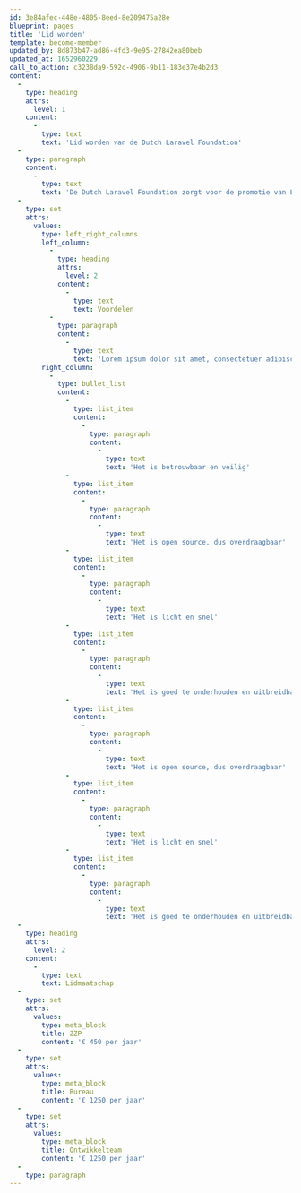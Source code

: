 ```yaml
---
id: 3e84afec-448e-4805-8eed-8e209475a28e
blueprint: pages
title: 'Lid worden'
template: become-member
updated_by: 8d873b47-ad86-4fd3-9e95-27842ea80beb
updated_at: 1652960229
call_to_action: c3238da9-592c-4906-9b11-183e37e4b2d3
content:
  -
    type: heading
    attrs:
      level: 1
    content:
      -
        type: text
        text: 'Lid worden van de Dutch Laravel Foundation'
  -
    type: paragraph
    content:
      -
        type: text
        text: 'De Dutch Laravel Foundation zorgt voor de promotie van Laravel en stimuleert kennisuitwisseling tussen Laravel developers in Nederland. Opdrachtgevers van webapplicaties kunnen via de stichting geschikte Laravel developers vinden.'
  -
    type: set
    attrs:
      values:
        type: left_right_columns
        left_column:
          -
            type: heading
            attrs:
              level: 2
            content:
              -
                type: text
                text: Voordelen
          -
            type: paragraph
            content:
              -
                type: text
                text: 'Lorem ipsum dolor sit amet, consectetuer adipiscing elit. Aenean commodo ligula eget dolor. Aenean massa. Cum sociis. In enim justo, rhoncus ut, imperdiet a, venenatis vitae, justo. Nullam dictum felis eu pede mollis pretium. Integer tincidunt. Cras dapibus. Vivamus elementum semper nisi.'
        right_column:
          -
            type: bullet_list
            content:
              -
                type: list_item
                content:
                  -
                    type: paragraph
                    content:
                      -
                        type: text
                        text: 'Het is betrouwbaar en veilig'
              -
                type: list_item
                content:
                  -
                    type: paragraph
                    content:
                      -
                        type: text
                        text: 'Het is open source, dus overdraagbaar'
              -
                type: list_item
                content:
                  -
                    type: paragraph
                    content:
                      -
                        type: text
                        text: 'Het is licht en snel'
              -
                type: list_item
                content:
                  -
                    type: paragraph
                    content:
                      -
                        type: text
                        text: 'Het is goed te onderhouden en uitbreidbaar'
              -
                type: list_item
                content:
                  -
                    type: paragraph
                    content:
                      -
                        type: text
                        text: 'Het is open source, dus overdraagbaar'
              -
                type: list_item
                content:
                  -
                    type: paragraph
                    content:
                      -
                        type: text
                        text: 'Het is licht en snel'
              -
                type: list_item
                content:
                  -
                    type: paragraph
                    content:
                      -
                        type: text
                        text: 'Het is goed te onderhouden en uitbreidbaar'
  -
    type: heading
    attrs:
      level: 2
    content:
      -
        type: text
        text: Lidmaatschap
  -
    type: set
    attrs:
      values:
        type: meta_block
        title: ZZP
        content: '€ 450 per jaar'
  -
    type: set
    attrs:
      values:
        type: meta_block
        title: Bureau
        content: '€ 1250 per jaar'
  -
    type: set
    attrs:
      values:
        type: meta_block
        title: Ontwikkelteam
        content: '€ 1250 per jaar'
  -
    type: paragraph
---
```

